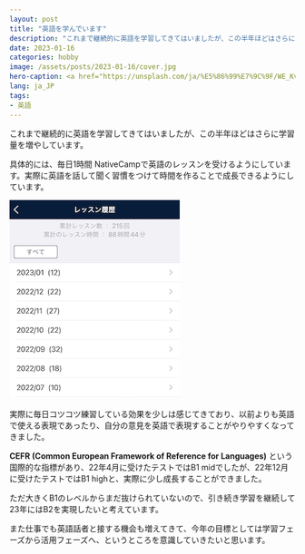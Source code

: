 ```yaml
---
layout: post
title: "英語を学んでいます"
description: "これまで継続的に英語を学習してきてはいましたが、この半年ほどはさらに学習量を増やしています。"
date: 2023-01-16
categories: hobby
image: /assets/posts/2023-01-16/cover.jpg
hero-caption: <a href="https://unsplash.com/ja/%E5%86%99%E7%9C%9F/WE_Kv_ZB1l0?utm_source=unsplash&utm_medium=referral&utm_content=creditCopyText">Unsplash</a>の<a href="https://unsplash.com/@timmossholder?utm_source=unsplash&utm_medium=referral&utm_content=creditCopyText">Tim Mossholder</a>が撮影した写真
lang: ja_JP
tags:
- 英語
---
```


これまで継続的に英語を学習してきてはいましたが、この半年ほどはさらに学習量を増やしています。

具体的には、毎日1時間 NativeCampで英語のレッスンを受けるようにしています。実際に英語を話して聞く習慣をつけて時間を作ることで成長できるようにしています。

![NativeCamp](/assets/posts/2023-01-16/nativecamp.jpg "NativeCamp")

実際に毎日コツコツ練習している効果を少しは感じてきており、以前よりも英語で使える表現であったり、自分の意見を英語で表現することがやりやすくなってきました。

**CEFR (Common European Framework of Reference for Languages)** という国際的な指標があり、22年4月に受けたテストではB1 midでしたが、22年12月に受けたテストではB1 highと、実際に少し成長することができました。

ただ大きくB1のレベルからまだ抜けられていないので、引き続き学習を継続して23年にはB2を実現したいと考えています。

また仕事でも英語話者と接する機会も増えてきて、今年の目標としては学習フェーズから活用フェーズへ、というところを意識していきたいと思います。
